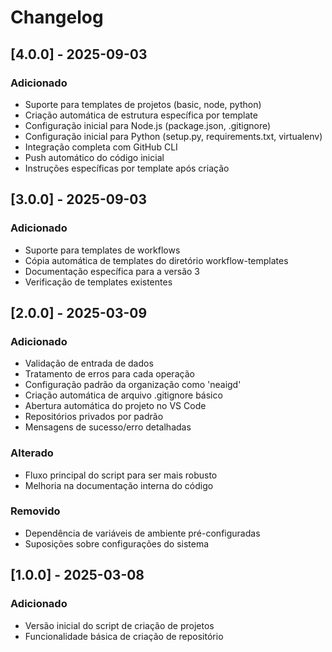 # Changelog

## [4.0.0] - 2025-09-03

### Adicionado
- Suporte para templates de projetos (basic, node, python)
- Criação automática de estrutura específica por template
- Configuração inicial para Node.js (package.json, .gitignore)
- Configuração inicial para Python (setup.py, requirements.txt, virtualenv)
- Integração completa com GitHub CLI
- Push automático do código inicial
- Instruções específicas por template após criação

## [3.0.0] - 2025-09-03

### Adicionado
- Suporte para templates de workflows
- Cópia automática de templates do diretório workflow-templates
- Documentação específica para a versão 3
- Verificação de templates existentes

## [2.0.0] - 2025-03-09

### Adicionado
- Validação de entrada de dados
- Tratamento de erros para cada operação
- Configuração padrão da organização como 'neaigd'
- Criação automática de arquivo .gitignore básico
- Abertura automática do projeto no VS Code
- Repositórios privados por padrão
- Mensagens de sucesso/erro detalhadas

### Alterado
- Fluxo principal do script para ser mais robusto
- Melhoria na documentação interna do código

### Removido
- Dependência de variáveis de ambiente pré-configuradas
- Suposições sobre configurações do sistema

## [1.0.0] - 2025-03-08

### Adicionado
- Versão inicial do script de criação de projetos
- Funcionalidade básica de criação de repositório
